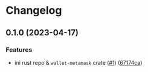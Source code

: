 # Changelog

## 0.1.0 (2023-04-17)


### Features

* ini rust repo & `wallet-metamask` crate ([#1](https://github.com/wallet-rs/wallet-rs/issues/1)) ([67174ca](https://github.com/wallet-rs/wallet-rs/commit/67174ca73b05d99b338daf1d7292cd893fa340e8))
